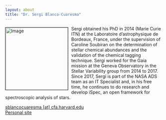 ```yaml
---
layout: about
title: "Dr. Sergi Blanco-Cuaresma"
---
```


<img src="{{ site.baseurl }}/about/team/img/sergi.jpeg" height="200" width="200" alt="Image" style="float: left; margin: 4px 10px 0px 0px; border: 1px solid #000000;">

Sergi obtained his PhD in 2014 (Marie Curie ITN) at the Laboratoire d’astrophysique de Bordeaux, France, under the supervision of Caroline Soubiran on the determination of stellar chemical abundances and the validation of the chemical tagging technique. Sergi worked for the Gaia mission at the Geneva Observatory in the Stellar Variability group from 2014 to 2017. Since 2017, Sergi is part of the NASA ADS team as an IT Specialist and, in his free time, he continues to do research and develop iSpec, an open framework for spectroscopic analysis of stars.

[sblancocuaresma [at] cfa.harvard.edu](mailto:sblancocuaresma@cfa.harvard.edu)  
[Personal site](http://www.blancocuaresma.com/s/)
